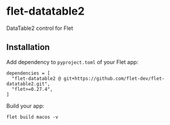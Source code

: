# flet-datatable2
DataTable2 control for Flet

## Installation

Add dependency to `pyproject.toml` of your Flet app:

```
dependencies = [
  "flet-datatable2 @ git+https://github.com/flet-dev/flet-datatable2.git",
  "flet>=0.27.4",
]
```

Build your app:
```
flet build macos -v
```
